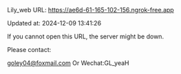 Lily_web URL: https://ae6d-61-165-102-156.ngrok-free.app

Updated at: 2024-12-09 13:41:26

If you cannot open this URL, the server might be down.

Please contact: 

goley04@foxmail.com Or Wechat:GL_yeaH